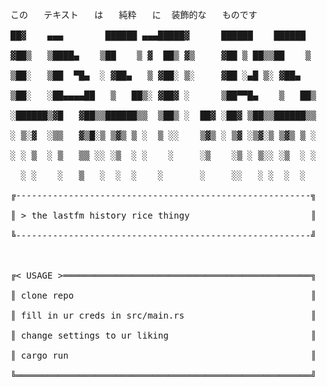 <pre>
この   テキスト   は   純粋   に  装飾的な   ものです<br>
██▓    ▄▄▄        ██████ ▄▄▄█████▓      ██████    ██████ <br>
▓██▒   ▒████▄    ▒██    ▒ ▓  ██▒ ▓▒     ▓██ ▒ ██▒▒██    ▒ <br>
▒██░   ▒██  ▀█▄  ░ ▓██▄   ▒ ▓██░ ▒░     ▓██ ░▄█ ▒░ ▓██▄   <br>
▒██░   ░██▄▄▄▄██   ▒   ██▒░ ▓██▓ ░      ▒██▀▀█▄    ▒   ██▒<br>
░██████▒▓█   ▓██▒▒██████▒▒  ▒██▒ ░  ██▓ ░██▓ ▒██▒▒██████▒▒<br>
░ ▒░▓  ░▒▒   ▓▒█░▒ ▒▓▒ ▒ ░  ▒ ░░    ▒▓▒ ░ ▒▓ ░▒▓░▒ ▒▓▒ ▒ ░<br>
░ ░ ▒  ░ ▒   ▒▒ ░░ ░▒  ░ ░    ░     ░▒    ░▒ ░ ▒░░ ░▒  ░ ░<br>
  ░ ░    ░   ▒   ░  ░  ░    ░       ░     ░░   ░ ░  ░  ░  <br>
╔--------------------------------------------------------╗<br>
║ > the lastfm history rice thingy                       ║<br>
╚--------------------------------------------------------╝<br>
<br>
╔< USAGE >═══════════════════════════════════════════════╗<br>
║ clone repo                                             ║<br>
║ fill in ur creds in src/main.rs                        ║<br>
║ change settings to ur liking                           ║<br>
║ cargo run                                              ║<br>
╚════════════════════════════════════════════════════════╝<br>
<br>
</pre>
